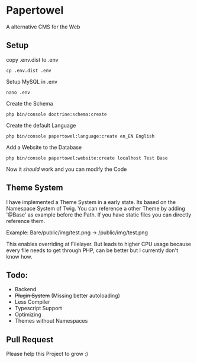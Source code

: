 # Papertowel
A alternative CMS for the Web

## Setup

copy .env.dist to .env
```
cp .env.dist .env 
```
Setup MySQL in .env
```
nano .env
```

Create the Schema
```
php bin/console doctrine:schema:create
```

Create the default Language
```
php bin/console papertowel:language:create en_EN English
```

Add a Website to the Database
```
php bin/console papertowel:website:create localhost Test Base
```

Now it _should_ work and you can modify the Code

## Theme System
I have implemented a Theme System in a early state. Its based on the Namespace System of Twig.
You can reference a other Theme by adding '@Base' as example before the Path. If you have static files you can directly reference them. 

Example:
    Bare/public/img/test.png -> /public/img/test.png
    
This enables overriding at Filelayer. But leads to higher CPU usage because every file needs to get through PHP, can be better but I currently don't know how.


## Todo:
- Backend
- ~~Plugin System~~ (Missing better autoloading)
- Less Compiler
- Typescript Support
- Optimizing
- Themes without Namespaces

## Pull Request
Please help this Project to grow :)